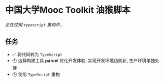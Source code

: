 # 中国大学Mooc Toolkit 油猴脚本

*正在使用 `typescript` 重构中...*

## 任务
- ✅ 将代码转为 `TypeScript`
- 🕚 选择构建工具 **parcel** 优化开发体验, 实现开发环境热刷新, 生产环境单独处理
- 🕒 使用 `TypeScript` 重构